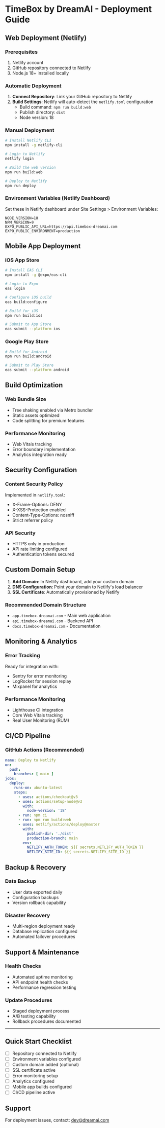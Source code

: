 # TimeBox by DreamAI - Deployment Guide

## Web Deployment (Netlify)

### Prerequisites
1. Netlify account
2. GitHub repository connected to Netlify
3. Node.js 18+ installed locally

### Automatic Deployment
1. **Connect Repository**: Link your GitHub repository to Netlify
2. **Build Settings**: Netlify will auto-detect the `netlify.toml` configuration
   - Build command: `npm run build:web`
   - Publish directory: `dist`
   - Node version: 18

### Manual Deployment
```bash
# Install Netlify CLI
npm install -g netlify-cli

# Login to Netlify
netlify login

# Build the web version
npm run build:web

# Deploy to Netlify
npm run deploy
```

### Environment Variables (Netlify Dashboard)
Set these in Netlify dashboard under Site Settings > Environment Variables:
```
NODE_VERSION=18
NPM_VERSION=9
EXPO_PUBLIC_API_URL=https://api.timebox-dreamai.com
EXPO_PUBLIC_ENVIRONMENT=production
```

## Mobile App Deployment

### iOS App Store
```bash
# Install EAS CLI
npm install -g @expo/eas-cli

# Login to Expo
eas login

# Configure iOS build
eas build:configure

# Build for iOS
npm run build:ios

# Submit to App Store
eas submit --platform ios
```

### Google Play Store
```bash
# Build for Android
npm run build:android

# Submit to Play Store
eas submit --platform android
```

## Build Optimization

### Web Bundle Size
- Tree shaking enabled via Metro bundler
- Static assets optimized
- Code splitting for premium features

### Performance Monitoring
- Web Vitals tracking
- Error boundary implementation
- Analytics integration ready

## Security Configuration

### Content Security Policy
Implemented in `netlify.toml`:
- X-Frame-Options: DENY
- X-XSS-Protection enabled
- Content-Type-Options: nosniff
- Strict referrer policy

### API Security
- HTTPS only in production
- API rate limiting configured
- Authentication tokens secured

## Custom Domain Setup

1. **Add Domain**: In Netlify dashboard, add your custom domain
2. **DNS Configuration**: Point your domain to Netlify's load balancer
3. **SSL Certificate**: Automatically provisioned by Netlify

### Recommended Domain Structure
- `app.timebox-dreamai.com` - Main web application
- `api.timebox-dreamai.com` - Backend API
- `docs.timebox-dreamai.com` - Documentation

## Monitoring & Analytics

### Error Tracking
Ready for integration with:
- Sentry for error monitoring
- LogRocket for session replay
- Mixpanel for analytics

### Performance Monitoring
- Lighthouse CI integration
- Core Web Vitals tracking
- Real User Monitoring (RUM)

## CI/CD Pipeline

### GitHub Actions (Recommended)
```yaml
name: Deploy to Netlify
on:
  push:
    branches: [ main ]
jobs:
  deploy:
    runs-on: ubuntu-latest
    steps:
      - uses: actions/checkout@v3
      - uses: actions/setup-node@v3
        with:
          node-version: '18'
      - run: npm ci
      - run: npm run build:web
      - uses: netlify/actions/deploy@master
        with:
          publish-dir: './dist'
          production-branch: main
        env:
          NETLIFY_AUTH_TOKEN: ${{ secrets.NETLIFY_AUTH_TOKEN }}
          NETLIFY_SITE_ID: ${{ secrets.NETLIFY_SITE_ID }}
```

## Backup & Recovery

### Data Backup
- User data exported daily
- Configuration backups
- Version rollback capability

### Disaster Recovery
- Multi-region deployment ready
- Database replication configured
- Automated failover procedures

## Support & Maintenance

### Health Checks
- Automated uptime monitoring
- API endpoint health checks
- Performance regression testing

### Update Procedures
- Staged deployment process
- A/B testing capability
- Rollback procedures documented

---

## Quick Start Checklist

- [ ] Repository connected to Netlify
- [ ] Environment variables configured
- [ ] Custom domain added (optional)
- [ ] SSL certificate active
- [ ] Error monitoring setup
- [ ] Analytics configured
- [ ] Mobile app builds configured
- [ ] CI/CD pipeline active

## Support
For deployment issues, contact: dev@dreamai.com